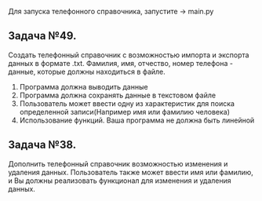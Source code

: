 Для запуска телефонного справочника, запустите -> main.py

## Задача №49. ##
Создать телефонный справочник с возможностью импорта и экспорта данных
в формате .txt. Фамилия, имя, отчество, номер телефона - данные,
которые должны находиться в файле.
1. Программа должна выводить данные
2. Программа должна сохранять данные в
текстовом файле
3. Пользователь может ввести одну из
характеристик для поиска определенной
записи(Например имя или фамилию
человека)
4. Использование функций. Ваша программа
не должна быть линейной

## Задача №38. ##
Дополнить телефонный справочник возможностью изменения и удаления данных.
Пользователь также может ввести имя или фамилию,
и Вы должны реализовать функционал для изменения и удаления данных.
